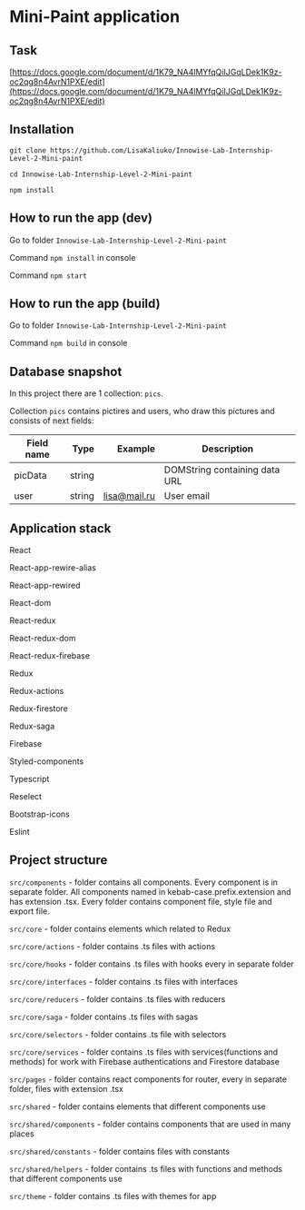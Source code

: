 # Mini-Paint application

## Task

[https://docs.google.com/document/d/1K79_NA4lMYfqQiIJGqLDek1K9z-oc2qg8n4AvrN1PXE/edit](https://docs.google.com/document/d/1K79_NA4lMYfqQiIJGqLDek1K9z-oc2qg8n4AvrN1PXE/edit)

## Installation

`git clone https://github.com/LisaKaliuko/Innowise-Lab-Internship-Level-2-Mini-paint`

`cd Innowise-Lab-Internship-Level-2-Mini-paint`

`npm install`

## How to run the app (dev)

Go to folder `Innowise-Lab-Internship-Level-2-Mini-paint`

Command `npm install` in console

Command `npm start`

## How to run the app (build)

Go to folder `Innowise-Lab-Internship-Level-2-Mini-paint`

Command `npm build` in console

## Database snapshot

In this project there are 1 collection: `pics`.

Collection `pics` contains pictires and users, who draw this pictures and consists of next fields:

| Field name |   Type |      Example | Description                   |
| ---------- | -----: | -----------: | ----------------------------- |
| picData    | string |              | DOMString containing data URL |
| user       | string | lisa@mail.ru | User email                    |

## Application stack

React

React-app-rewire-alias

React-app-rewired

React-dom

React-redux

React-redux-dom

React-redux-firebase

Redux

Redux-actions

Redux-firestore

Redux-saga

Firebase

Styled-components

Typescript

Reselect

Bootstrap-icons

Eslint

## Project structure

`src/components` - folder contains all components. Every component is in separate folder. All components named in kebab-case.prefix.extension and has extension .tsx. Every folder contains component file, style file and export file.

`src/core` - folder contains elements which related to Redux

`src/core/actions` - folder contains .ts files with actions

`src/core/hooks` - folder contains .ts files with hooks every in separate folder

`src/core/interfaces` - folder contains .ts files with interfaces

`src/core/reducers` - folder contains .ts files with reducers

`src/core/saga` - folder contains .ts files with sagas

`src/core/selectors` - folder contains .ts file with selectors

`src/core/services` - folder contains .ts files with services(functions and methods) for work with Firebase authentications and Firestore database

`src/pages` - folder contains react components for router, every in separate folder, files with extension .tsx

`src/shared` - folder contains elements that different components use

`src/shared/components` - folder contains components that are used in many places

`src/shared/constants` - folder contains files with constants

`src/shared/helpers` - folder contains .ts files with functions and methods that different components use

`src/theme` - folder contains .ts files with themes for app
